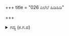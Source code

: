 +++
title = "026 ಎಲೆಲೆ ಹಿಡಿಹಿಡಿ"

+++

<details><summary>ಗದ್ಯ (ಕ.ಗ.ಪ) </summary>

26. "ಎಲೆಲೆ... ಹಿಡಿ ಹಿಡಿ ಸಾತ್ಯಕಿಯನ್ನು, ಪಕ್ಷದ ಒಳಗೇ ಜಗಳವೇ ? ಭಲೆ, ಚೆನ್ನಾಗಿದೆ. ನಮ್ಮ ಸೈನ್ಯದಲ್ಲೂ ಕೌರವ ಸೇನೆಯಂತೆ ಭಂಡರ ಆಟ ಆಯಿತೇ ? ನಿಲ್ಲಿಸು" ಎನ್ನುತ್ತಾ ರಾಜನು ಕಿರುಚಲಾಗಿ ಭೀಮನು ಮೇಲೆ ಬಿದ್ದು ಇಬ್ಬರನ್ನೂ ಬೇರೆ ಮಾಡಿ ಹಿಡಿದನು. ಸಾತ್ಯಕಿಯ ಬಲಿಷ್ಠ ಭುಜಗಳನ್ನು ಅಮುಕಿ ಕೈಯಲ್ಲಿದ್ದ ಕತ್ತಿಯನ್ನು ತೆಗೆದುಕೊಂಡನು.
</details>

